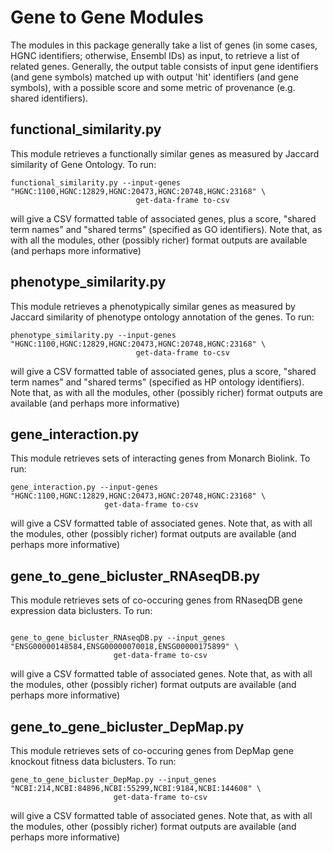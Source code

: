 # Gene to Gene Modules

The modules in this package generally take a list of genes (in some cases,  HGNC identifiers; otherwise, Ensembl IDs)
as input, to retrieve a list of related genes. Generally, the output table consists of input gene identifiers
(and gene symbols) matched up with output 'hit' identifiers (and gene symbols),  with a possible score and some 
metric of provenance (e.g. shared identifiers).

## functional_similarity.py

This module retrieves a functionally similar genes as measured by Jaccard similarity of Gene Ontology. To run:

``` 
functional_similarity.py --input-genes "HGNC:1100,HGNC:12829,HGNC:20473,HGNC:20748,HGNC:23168" \
                            get-data-frame to-csv
```

will give a CSV formatted table of associated genes, plus a score, "shared term names" and 
"shared terms" (specified as GO identifiers). Note that, as with all the modules,
other (possibly richer) format outputs are available (and perhaps more informative)

## phenotype_similarity.py

This module retrieves a phenotypically similar genes  as measured by Jaccard similarity of phenotype ontology 
annotation of the genes. To run:

``` 
phenotype_similarity.py --input-genes "HGNC:1100,HGNC:12829,HGNC:20473,HGNC:20748,HGNC:23168" \
                            get-data-frame to-csv
```

will give a CSV formatted table of associated genes, plus a score, "shared term names" and 
"shared terms" (specified as HP ontology identifiers). Note that, as with all the modules,
other (possibly richer) format outputs are available (and perhaps more informative)

## gene_interaction.py

This module retrieves sets of interacting genes from Monarch Biolink. To run:

``` 
gene_interaction.py --input-genes "HGNC:1100,HGNC:12829,HGNC:20473,HGNC:20748,HGNC:23168" \
                     get-data-frame to-csv
```

will give a CSV formatted table of associated genes. Note that, as with all the modules,
other (possibly richer) format outputs are available (and perhaps more informative)

## gene_to_gene_bicluster_RNAseqDB.py

This module retrieves sets of co-occuring genes from RNaseqDB gene expression data biclusters. To run:

``` 

gene_to_gene_bicluster_RNAseqDB.py --input_genes "ENSG00000148584,ENSG00000070018,ENSG00000175899" \
                       get-data-frame to-csv
```

will give a CSV formatted table of associated genes. Note that, as with all the modules,
other (possibly richer) format outputs are available (and perhaps more informative)

## gene_to_gene_bicluster_DepMap.py

This module retrieves sets of co-occuring genes from DepMap gene knockout fitness data biclusters. To run:

``` 
gene_to_gene_bicluster_DepMap.py --input_genes "NCBI:214,NCBI:84896,NCBI:55299,NCBI:9184,NCBI:144608" \
                       get-data-frame to-csv
```

will give a CSV formatted table of associated genes. Note that, as with all the modules,
other (possibly richer) format outputs are available (and perhaps more informative)

